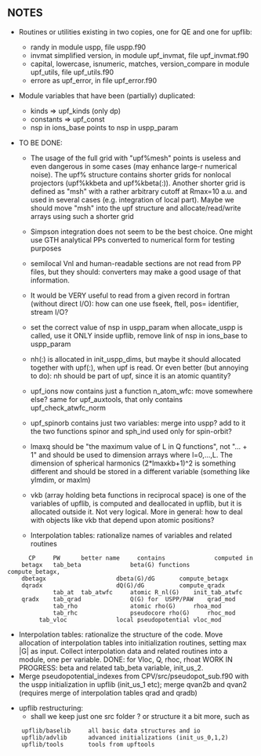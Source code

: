 ## NOTES ##

* Routines or utilities existing in two copies, one for QE and one for upflib:
  - randy
    in module uspp, file uspp.f90
  - invmat
    simplified version, in module upf_invmat, file upf_invmat.f90
  - capital, lowercase, isnumeric, matches, version_compare
    in module upf_utils, file upf_utils.f90
  - errore
    as upf_error, in file upf_error.f90

* Module variables that have been (partially) duplicated:
   - kinds      => upf_kinds  (only dp)
   - constants  => upf_const
   - nsp in ions_base points to nsp in uspp_param

* TO BE DONE: 

  - The usage of the full grid with "upf%mesh" points is useless and even
    dangerous in some cases (may enhance large-r numerical noise).
    The upf% structure contains shorter grids for nonlocal projectors
    (upf%kkbeta and upf%kbeta(:)). Another shorter grid is defined as
    "msh" with a rather arbitrary cutoff at Rmax=10 a.u. and used in
    several cases (e.g. integration of local part). Maybe we should
    move "msh" into the upf structure and allocate/read/write arrays
    using such a shorter grid

  - Simpson integration does not seem to be the best choice. One might use 
    GTH analytical PPs converted to numerical form for testing purposes

  - semilocal Vnl and human-readable sections are not read from PP files,
    but they should: converters may make a good usage of that information.

  - It would be VERY useful to read from a given record in fortran (without 
    direct I/O): how can one use fseek, ftell, pos= identifier, stream I/O?

  - set the correct value of nsp in uspp_param when allocate_uspp is called,
    use it ONLY inside upflib, remove link of nsp in ions_base to uspp_param

  - nh(:) is allocated in init_uspp_dims, but maybe it should allocated
    together with upf(:), when upf is read. Or even better (but annoying
    to do): nh should be part of upf, since it is an atomic quantity?

  - upf_ions now contains just a function n_atom_wfc: move somewhere else?
    same for upf_auxtools, that only contains upf_check_atwfc_norm
  - upf_spinorb contains just two variables: merge into uspp? add to it
    the two functions spinor and sph_ind used only for spin-orbit?
  - lmaxq should be "the maximum value of L in Q functions", not "... + 1"
    and should be used to dimension arrays where l=0,...,L. The dimension
    of spherical harmonics (2*lmaxkb+1)^2 is something different and should
    be stored in a different variable (something like ylmdim, or maxlm)
  - vkb (array holding beta functions in reciprocal space) is one of the
    variables of upflib, is computed and deallocated in upflib, but it is 
    allocated outside it. Not very logical. More in general: how to deal 
    with objects like vkb that depend upon atomic positions?

  - Interpolation tables: rationalize names of variables and related routines
```
      CP     PW      better name     contains 	           computed in
    betagx   tab_beta              beta(G) functions	 compute_betagx,
    dbetagx             	   dbeta(G)/dG 		 compute_betagx
    dqradx              	   dQ(G)/dG  		 compute_qradx
             tab_at  tab_atwfc     atomic R_nl(G)	 init_tab_atwfc
    qradx    tab_qrad              Q(G) for  USPP/PAW	 qrad_mod
             tab_rho               atomic rho(G)	 rhoa_mod
             tab_rhc               pseudocore rho(G)	 rhoc_mod
	     tab_vloc              local pseudopotential vloc_mod
```
  - Interpolation tables: rationalize the structure of the code.
    Move allocation  of interpolation tables into initialization routines,
    setting max |G| as input. Collect interpolation data and related routines
    into a module, one per variable. 
    DONE: for Vloc, Q, rhoc, rhoat
    WORK IN PROGRESS: beta and related tab_beta variable, init_us_2.
  - Merge pseudopotential_indexes from CPV/src/pseudopot_sub.f90 with the
    uspp initialization in upflib (init_us_1 etc); merge qvan2b and qvan2
    (requires merge of interpolation tables qrad and qradb)


* upflib restructuring:
  - shall we keep just one src folder ? or structure it a bit more, such as
```
    upflib/baselib     all basic data structures and io  
    upflib/advlib      advanced initializations (init_us_0,1,2)
    upflib/tools       tools from upftools
```

